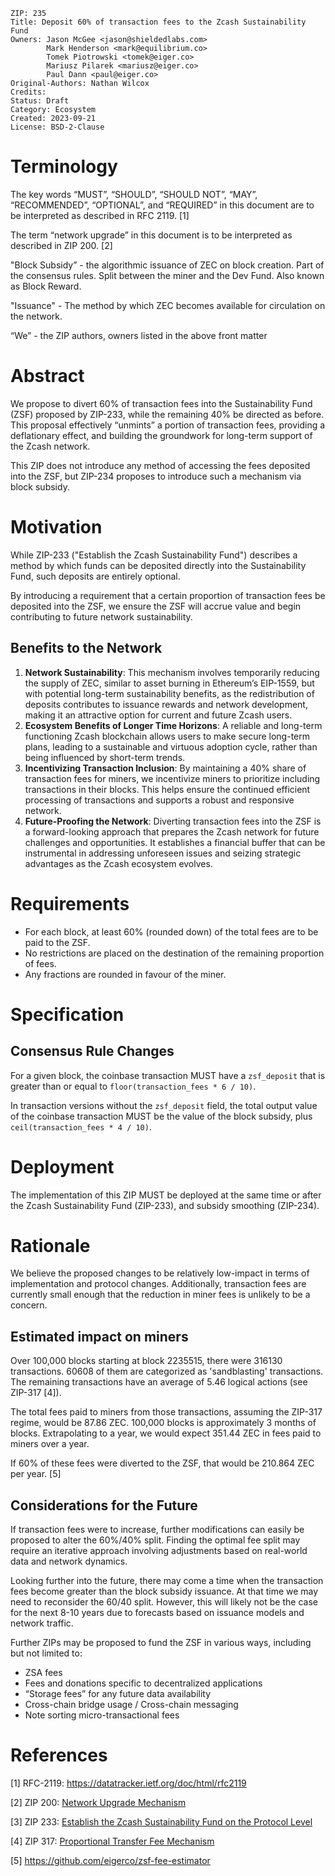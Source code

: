 ```
ZIP: 235
Title: Deposit 60% of transaction fees to the Zcash Sustainability Fund
Owners: Jason McGee <jason@shieldedlabs.com>
        Mark Henderson <mark@equilibrium.co>
        Tomek Piotrowski <tomek@eiger.co>
        Mariusz Pilarek <mariusz@eiger.co>
        Paul Dann <paul@eiger.co>
Original-Authors: Nathan Wilcox
Credits:
Status: Draft
Category: Ecosystem
Created: 2023-09-21
License: BSD-2-Clause
```

# Terminology

The key words “MUST”, “SHOULD”, “SHOULD NOT”, “MAY”, “RECOMMENDED”, “OPTIONAL”,
and “REQUIRED” in this document are to be interpreted as described in RFC 2119.
[1]

The term “network upgrade” in this document is to be interpreted as described in
ZIP 200. [2]

"Block Subsidy” - the algorithmic issuance of ZEC on block creation. Part of the
consensus rules. Split between the miner and the Dev Fund. Also known as Block
Reward.

"Issuance" - The method by which ZEC becomes available for circulation on the
network.

“We” - the ZIP authors, owners listed in the above front matter

# Abstract

We propose to divert 60% of transaction fees into the Sustainability Fund
(ZSF) proposed by ZIP-233, while the remaining 40% be directed as before. This
proposal effectively “unmints” a portion of transaction fees, providing a
deflationary effect, and building the groundwork for long-term support of the
Zcash network.

This ZIP does not introduce any method of accessing the fees deposited into the
ZSF, but ZIP-234 proposes to introduce such a mechanism via block subsidy.

# Motivation

While ZIP-233 ("Establish the Zcash Sustainability Fund") describes a method
by which funds can be deposited directly into the Sustainability Fund, such
deposits are entirely optional.

By introducing a requirement that a certain proportion of transaction fees
be deposited into the ZSF, we ensure the ZSF will accrue value and begin
contributing to future network sustainability.

## Benefits to the Network

1. **Network Sustainability**: This mechanism involves temporarily reducing
   the supply of ZEC, similar to asset burning in Ethereum’s EIP-1559, but
   with potential long-term sustainability benefits, as the redistribution of
   deposits contributes to issuance rewards and network development, making it
   an attractive option for current and future Zcash users.
2. **Ecosystem Benefits of Longer Time Horizons**: A reliable and long-term
   functioning Zcash blockchain allows users to make secure long-term plans,
   leading to a sustainable and virtuous adoption cycle, rather than being
   influenced by short-term trends.
3. **Incentivizing Transaction Inclusion**: By maintaining a 40% share of
   transaction fees for miners, we incentivize miners to prioritize including
   transactions in their blocks. This helps ensure the continued efficient
   processing of transactions and supports a robust and responsive network.
4. **Future-Proofing the Network**: Diverting transaction fees into the ZSF is a
   forward-looking approach that prepares the Zcash network for future challenges
   and opportunities. It establishes a financial buffer that can be instrumental
   in addressing unforeseen issues and seizing strategic advantages as the Zcash
   ecosystem evolves.

# Requirements

* For each block, at least 60% (rounded down) of the total fees are to be paid
to the ZSF.
* No restrictions are placed on the destination of the remaining proportion of
fees.
* Any fractions are rounded in favour of the miner.

# Specification

## Consensus Rule Changes

For a given block, the coinbase transaction MUST have a `zsf_deposit` that is
greater than or equal to `floor(transaction_fees * 6 / 10)`.

In transaction versions without the `zsf_deposit` field, the total output value
of the coinbase transaction MUST be the value of the block subsidy, plus
`ceil(transaction_fees * 4 / 10)`.

# Deployment

The implementation of this ZIP MUST be deployed at the same time or after the
Zcash Sustainability Fund (ZIP-233), and subsidy smoothing (ZIP-234).

# Rationale

We believe the proposed changes to be relatively low-impact in terms of
implementation and protocol changes. Additionally, transaction fees are
currently small enough that the reduction in miner fees is unlikely to be a
concern.

## Estimated impact on miners

Over 100,000 blocks starting at block 2235515, there were 316130 transactions.
60608 of them are categorized as 'sandblasting' transactions. The remaining
transactions have an average of 5.46 logical actions (see ZIP-317 [4]).

The total fees paid to miners from those transactions, assuming the ZIP-317
regime, would be 87.86 ZEC. 100,000 blocks is approximately 3 months of blocks.
Extrapolating to a year, we would expect 351.44 ZEC in fees paid to miners over
a year.

If 60% of these fees were diverted to the ZSF, that would be 210.864 ZEC per
year. [5]

## Considerations for the Future

If transaction fees were to increase, further modifications can easily be
proposed to alter the 60%/40% split. Finding the optimal fee split may require
an iterative approach involving adjustments based on real-world data and network
dynamics.

Looking further into the future, there may come a time when the transaction fees
become greater than the block subsidy issuance. At that time we may need to
reconsider the 60/40 split. However, this will likely not be the case for the
next 8-10 years due to forecasts based on issuance models and network traffic.

Further ZIPs may be proposed to fund the ZSF in various ways, including but not
limited to:

- ZSA fees
- Fees and donations specific to decentralized applications
- “Storage fees” for any future data availability
- Cross-chain bridge usage / Cross-chain messaging
- Note sorting micro-transactional fees

# References

[1] RFC-2119: https://datatracker.ietf.org/doc/html/rfc2119

[2] ZIP 200: [Network Upgrade Mechanism](zip-0200.rst)

[3] ZIP 233: [Establish the Zcash Sustainability Fund on the Protocol Level](zip-0233.md)

[4] ZIP 317: [Proportional Transfer Fee Mechanism](zip-0317.rst)

[5] https://github.com/eigerco/zsf-fee-estimator
